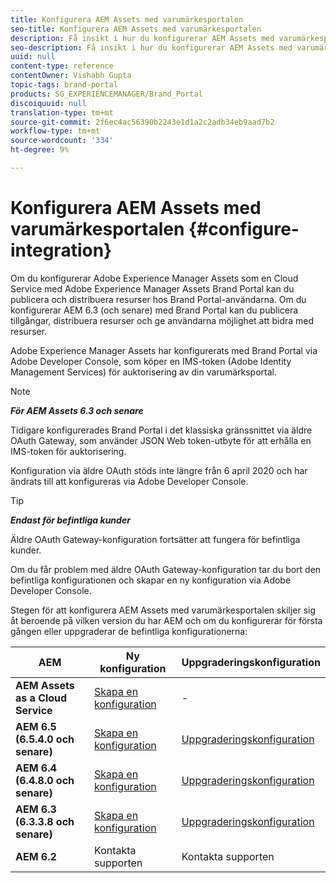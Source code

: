 ```yaml
---
title: Konfigurera AEM Assets med varumärkesportalen
seo-title: Konfigurera AEM Assets med varumärkesportalen
description: Få insikt i hur du konfigurerar AEM Assets med varumärkesportalen.
seo-description: Få insikt i hur du konfigurerar AEM Assets med varumärkesportalen.
uuid: null
content-type: reference
contentOwner: Vishabh Gupta
topic-tags: brand-portal
products: SG_EXPERIENCEMANAGER/Brand_Portal
discoiquuid: null
translation-type: tm+mt
source-git-commit: 2f6ec4ac56390b2243e1d1a2c2adb34eb9aad7b2
workflow-type: tm+mt
source-wordcount: '334'
ht-degree: 9%

---
```



# Konfigurera AEM Assets med varumärkesportalen {#configure-integration}

Om du konfigurerar Adobe Experience Manager Assets som en Cloud Service med Adobe Experience Manager Assets Brand Portal kan du publicera och distribuera resurser hos Brand Portal-användarna. Om du konfigurerar AEM 6.3 (och senare) med Brand Portal kan du publicera tillgångar, distribuera resurser och ge användarna möjlighet att bidra med resurser.

Adobe Experience Manager Assets har konfigurerats med Brand Portal via Adobe Developer Console, som köper en IMS-token (Adobe Identity Management Services) för auktorisering av din varumärksportal.

>[!NOTE]
>
>***För AEM Assets 6.3 och senare***
>
>Tidigare konfigurerades Brand Portal i det klassiska gränssnittet via äldre OAuth Gateway, som använder JSON Web token-utbyte för att erhålla en IMS-token för auktorisering.
>
>Konfiguration via äldre OAuth stöds inte längre från 6 april 2020 och har ändrats till att konfigureras via Adobe Developer Console.


>[!TIP]
>
>***Endast för befintliga kunder***
>
>Äldre OAuth Gateway-konfiguration fortsätter att fungera för befintliga kunder.
>
>Om du får problem med äldre OAuth Gateway-konfiguration tar du bort den befintliga konfigurationen och skapar en ny konfiguration via Adobe Developer Console.

Stegen för att konfigurera AEM Assets med varumärkesportalen skiljer sig åt beroende på vilken version du har AEM och om du konfigurerar för första gången eller uppgraderar de befintliga konfigurationerna:

| **AEM** | **Ny konfiguration** | **Uppgraderingskonfiguration** |
|---|---|---|
| **AEM Assets as a Cloud Service** | [Skapa en konfiguration](https://docs.adobe.com/content/help/en/experience-manager-cloud-service/assets/brand-portal/configure-aem-assets-with-brand-portal.html) | - |
| **AEM 6.5 (6.5.4.0 och senare)** | [Skapa en konfiguration](https://docs.adobe.com/content/help/en/experience-manager-65/assets/brandportal/configure-aem-assets-with-brand-portal.html) | [Uppgraderingskonfiguration](https://docs.adobe.com/content/help/en/experience-manager-65/assets/brandportal/configure-aem-assets-with-brand-portal.html#upgrade-integration-65) |
| **AEM 6.4 (6.4.8.0 och senare)** | [Skapa en konfiguration](https://docs.adobe.com/content/help/en/experience-manager-64/assets/brandportal/configure-aem-assets-with-brand-portal.html) | [Uppgraderingskonfiguration](https://docs.adobe.com/content/help/en/experience-manager-64/assets/brandportal/configure-aem-assets-with-brand-portal.html#upgrade-integration-64) |
| **AEM 6.3 (6.3.3.8 och senare)** | [Skapa en konfiguration](https://helpx.adobe.com/experience-manager/6-3/assets/using/brand-portal-configuring-integration.html) | [Uppgraderingskonfiguration](https://helpx.adobe.com/experience-manager/6-3/assets/using/brand-portal-configuring-integration.html#Upgradeconfiguration) |
| **AEM 6.2** | Kontakta supporten | Kontakta supporten |
